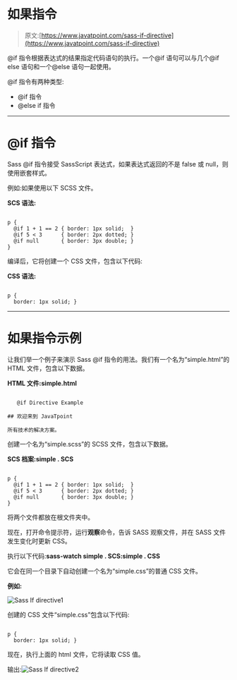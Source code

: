 # 如果指令

> 原文:[https://www.javatpoint.com/sass-if-directive](https://www.javatpoint.com/sass-if-directive)

@if 指令根据表达式的结果指定代码语句的执行。一个@if 语句可以与几个@if else 语句和一个@else 语句一起使用。

@if 指令有两种类型:

*   @if 指令
*   @else if 指令

* * *

# @if 指令

Sass @if 指令接受 SassScript 表达式，如果表达式返回的不是 false 或 null，则使用嵌套样式。

例如:如果使用以下 SCSS 文件。

**SCS 语法:**

```

p {
  @if 1 + 1 == 2 { border: 1px solid;  }
  @if 5 < 3      { border: 2px dotted; }
  @if null       { border: 3px double; }
} 

```

编译后，它将创建一个 CSS 文件，包含以下代码:

**CSS 语法:**

```

p {
  border: 1px solid; } 

```

* * *

# 如果指令示例

让我们举一个例子来演示 Sass @if 指令的用法。我们有一个名为“simple.html”的 HTML 文件，包含以下数据。

**HTML 文件:simple.html**

```

   @if Directive Example

## 欢迎来到 JavaTpoint

所有技术的解决方案。

```

创建一个名为“simple.scss”的 SCSS 文件，包含以下数据。

**SCS 档案:simple . SCS**

```

p {
  @if 1 + 1 == 2 { border: 1px solid;  }
  @if 5 < 3      { border: 2px dotted; }
  @if null       { border: 3px double; }
} 

```

将两个文件都放在根文件夹中。

现在，打开命令提示符，运行**观察**命令，告诉 SASS 观察文件，并在 SASS 文件发生变化时更新 CSS。

执行以下代码:**sass-watch simple . SCS:simple . CSS**

它会在同一个目录下自动创建一个名为“simple.css”的普通 CSS 文件。

**例如:**

![Sass If directive1](../Images/1164998ae9ed0116118aec5864ef1054.png)

创建的 CSS 文件“simple.css”包含以下代码:

```

p {
  border: 1px solid; } 

```

现在，执行上面的 html 文件，它将读取 CSS 值。

输出:![Sass If directive2](../Images/af1816dbe800bc4c20bc71e32b923be4.png)